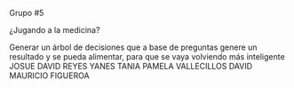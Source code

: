 Grupo #5

¿Jugando a la medicina?

Generar un árbol de decisiones que a base de preguntas genere un resultado y se pueda alimentar, para que se vaya volviendo más inteligente
JOSUE DAVID REYES YANES	
TANIA PAMELA VALLECILLOS
DAVID MAURICIO FIGUEROA
